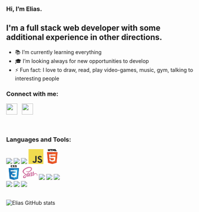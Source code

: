 ### Hi, I’m Elias.

## I'm a full stack web developer with some additional experience in other directions.
- 📚 I’m currently learning everything
- 🎓 I’m looking always for new opportunities to develop
- ⚡ Fun fact: I love to draw, read, play video-games, music, gym, talking to interesting people

### Connect with me:
[<img src="https://cdn-icons-png.flaticon.com/512/174/174857.png" height="30" width="30">](https://www.linkedin.com/in/ilie-ciuchitu-bb8bb1179/)
&nbsp;
[<img src="https://cdn-icons-png.flaticon.com/512/5968/5968534.png" height="30" width=30>](mailto:ilie.chukitu@gmail.com)

<br>

### Languages and Tools:
<img src="https://upload.wikimedia.org/wikipedia/commons/thumb/e/ee/.NET_Core_Logo.svg/2048px-.NET_Core_Logo.svg.png" height="40" >
<img src="https://cdn.icon-icons.com/icons2/2415/PNG/512/swift_original_logo_icon_146332.png" height="40" >
<img src="https://upload.wikimedia.org/wikipedia/commons/thumb/4/4c/Typescript_logo_2020.svg/1200px-Typescript_logo_2020.svg.png" height="40" >
<img src="https://raw.githubusercontent.com/github/explore/80688e429a7d4ef2fca1e82350fe8e3517d3494d/topics/javascript/javascript.png" height="40" >
<img src="https://raw.githubusercontent.com/github/explore/80688e429a7d4ef2fca1e82350fe8e3517d3494d/topics/html/html.png" height="40" >
<br>
<img src="https://raw.githubusercontent.com/github/explore/80688e429a7d4ef2fca1e82350fe8e3517d3494d/topics/css/css.png" height="40">
<img src="https://raw.githubusercontent.com/github/explore/80688e429a7d4ef2fca1e82350fe8e3517d3494d/topics/sass/sass.png" height="40">
<img src="https://angular.io/assets/images/logos/angularjs/AngularJS-Shield.svg" height="40" >
<img src="http://assets.stickpng.com/images/584830f5cef1014c0b5e4aa1.png" height="40" >
<img src="https://www.freeiconspng.com/uploads/sql-server-icon-png-8.png" height="40" >
<br>
<img src="https://www.mysql.com/common/logos/logo-mysql-170x115.png" height="40" >

<img src="https://upload.wikimedia.org/wikipedia/commons/thumb/2/29/Postgresql_elephant.svg/1024px-Postgresql_elephant.svg.png" height="40" >
<img src="https://www.codeopticon.pl/assets/media/icons/mongo_icon.png" height="40" >

<br>
<br>

![Elias GitHub stats](https://github-readme-stats.vercel.app/api?username=EliasGit117&show_icons=true&theme=radical)
